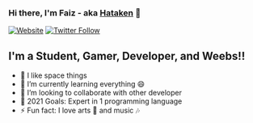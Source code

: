 ### Hi there, I'm Faiz - aka [Hataken][website] 👋

[![Website](https://img.shields.io/website?label=listanime.eu.org&style=for-the-badge&url=https%3A%2F%2Fwww.listanime.eu.org)](https://www.listanime.eu.org)
[![Twitter Follow](https://img.shields.io/twitter/follow/Hataken16?color=1DA1F2&logo=twitter&style=for-the-badge)](https://twitter.com/intent/follow?original_referer=https%3A%2F%2Fgithub.com%2FHataken16&screen_name=Hataken16)

## I'm a Student, Gamer, Developer, and Weebs!!

- 🔭 I like space things
- 🌱 I’m currently learning everything 😄
- 👯 I’m looking to collaborate with other developer
- 🥅 2021 Goals: Expert in 1 programming language
- ⚡ Fun fact: I love arts 🎨 and music 🎶

<br />
<br />

[website]: https://www.listanime.eu.org
